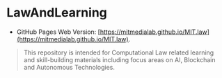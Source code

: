 # LawAndLearning

* GitHub Pages Web Version: [https://mitmedialab.github.io/MIT.law](https://mitmedialab.github.io/MIT.law).

> This repository is intended for Computational Law related learning and skill-building materials including focus areas on AI, Blockchain and Autonomous Technologies.
